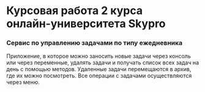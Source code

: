 <h1><b></b>Курсовая работа 2 курса<br> онлайн-университета Skypro<b></b></h1>
<h3>Cервис по управлению задачами по типу ежедневника</h3>

Приложение, в которое можно заносить новые задачи через консоль или через переменные, удалять задачи и получать список всех
задач на день с помощью методов. Удаленные задачи перемещаются в архив, где их можно посмотреть. 
Все операции с задачами осуществляются через меню. 
